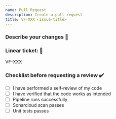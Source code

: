 ```yaml
---
name: Pull Request
description: Create a pull request
title: VF-XXX <issue-title>
---
```

### Describe your changes 📖

<!-- text here -->

### Linear ticket: 🔖

VF-XXX

### Checklist before requesting a review ✔️

- [ ] I have performed a self-review of my code
- [ ] I have verified that the code works as intended
- [ ] Pipeline runs successfully
- [ ] Sonarcloud scan passes
- [ ] Unit tests passes
